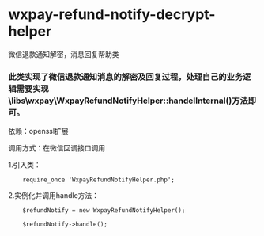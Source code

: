 # wxpay-refund-notify-decrypt-helper
微信退款通知解密，消息回复帮助类

### 此类实现了微信退款通知消息的解密及回复过程，处理自己的业务逻辑需要实现\libs\wxpay\WxpayRefundNotifyHelper::handelInternal()方法即可。

依赖：openssl扩展

调用方式：在微信回调接口调用

1.引入类：

        require_once 'WxpayRefundNotifyHelper.php';

2.实例化并调用handle方法：

        $refundNotify = new WxpayRefundNotifyHelper();
  
        $refundNotify->handle();
